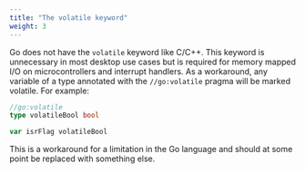 ```yaml
---
title: "The volatile keyword"
weight: 3
---
```


Go does not have the `volatile` keyword like C/C++. This keyword is unnecessary in most desktop use cases but is required for memory mapped I/O on microcontrollers and interrupt handlers. As a workaround, any variable of a type annotated with the `//go:volatile` pragma will be marked volatile. For example:

```go
//go:volatile
type volatileBool bool

var isrFlag volatileBool
```

This is a workaround for a limitation in the Go language and should at some point be replaced with something else.
